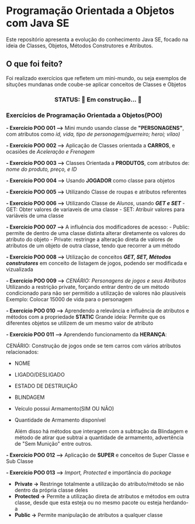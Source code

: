 # Programação Orientada a Objetos com Java SE
Este repositório apresenta a evolução do conhecimento Java SE, focado na ideia de Classes, Objetos, Métodos Construtores e Atributos.

## O que foi feito?
Foi realizado exercícios que refletem um mini-mundo, ou seja exemplos de situções mundanas onde coube-se aplicar conceitos de Classes e Objetos

<h3 align="center"> STATUS: 🚧 Em construção...  🚧 </h3>

### Exercícios de Programação Orientada a Objetos(POO)
**- Exercício POO 001 -->** Mini mundo usando classe de **"PERSONAGENS"**, com atributos como
*id, vida, tipo de personagem(guerreiro; heroi; vilao)*

**- Exercício POO 002 -->** Aplicação de Classes orientada a **CARROS**, e ocasiões de 
*Aceleração e Frenagem*

**- Exercício POO 003 -->** Classes Orientada a **PRODUTOS**, com atributos de:
*nome do produto, preço, e ID*

**- Exercício POO 004 -->** Usando **JOGADOR** como classe para objetos

**- Exercício POO 005 -->** Utilizando Classe de roupas e atributos referentes

**- Exercício POO 006 -->** Utilizando Classe de *Alunos*, usando ***GET e SET***
    - GET: Obter valores de variaveis de uma classe
    - SET: Atribuir valores para variáveis de uma classe

**- Exercício POO 007 -->** A influência dos modificadores de acesso:
    - Public: permite de dentro de uma classe distinta alterar diretamente os valores do atributo do objeto
    - Private: restringe a alteração direta de valores de atributos de um objeto de outra classe, tendo que recorrer a um método

**- Exercício POO 008 -->** Utilização de conceitos ***GET, SET, Métodos construtores*** em conceito de listagem de jogos, podendo ser modificada e vizualizada

**- Exercício POO 009 -->** *CENÁRIO: Personagens de jogos e seus Atributos*
    Utilizando a restrição private, forçando entrar dentro de um método condicionado para não ser permitido a utilização de valores não plausiveis
    Exemplo: Colocar 15000 de vida para o personagem

**- Exercício POO 010 -->** Aprendendo a relevância e influência de atributos e métodos com a propriedade **STATIC**
    Grande ideia: Permite que os diferentes objetos se utilizem de um mesmo valor de atributo

**- Exercício POO 011 -->** Aprendendo funcionamento da **HERANÇA**:

CENÁRIO: Construção de jogos onde se tem carros com vários atributos relacionados:

- NOME
- LIGADO/DESLIGADO
- ESTADO DE DESTRUIÇÃO
- BLINDAGEM
- Veículo possui Armamento(SIM OU NÃO)
- Quantidade de Armamento disponível

    Além disso há métodos que interagem com a subtração da Blindagem e método de atirar 
    que subtrai a quantidade de armamento, advertência de "Sem Munição" entre outros.

**- Exercício POO 012 -->** Aplicação de **SUPER** e conceitos de Super Classe e Sub Classe

**- Exercício POO 013 -->** *Import,  Protected* e importância do *package* 
- **Private ->** Restringe totalmente a utilização do atributo/método se não dentro da própria classe deles
- **Protected ->** Permite a utilização direta de atributos e métodos em outra classe, desde que esta esteja ou no mesmo pacote ou esteja herdando-a
- **Public ->** Permite manipulação de atributos a qualquer classe


